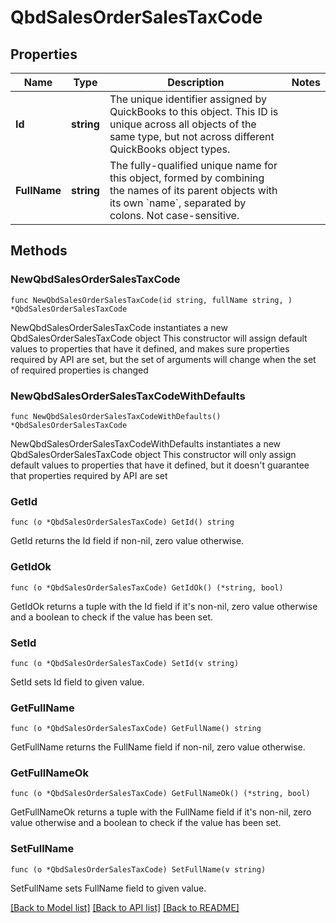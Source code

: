 # QbdSalesOrderSalesTaxCode

## Properties

Name | Type | Description | Notes
------------ | ------------- | ------------- | -------------
**Id** | **string** | The unique identifier assigned by QuickBooks to this object. This ID is unique across all objects of the same type, but not across different QuickBooks object types. | 
**FullName** | **string** | The fully-qualified unique name for this object, formed by combining the names of its parent objects with its own &#x60;name&#x60;, separated by colons. Not case-sensitive. | 

## Methods

### NewQbdSalesOrderSalesTaxCode

`func NewQbdSalesOrderSalesTaxCode(id string, fullName string, ) *QbdSalesOrderSalesTaxCode`

NewQbdSalesOrderSalesTaxCode instantiates a new QbdSalesOrderSalesTaxCode object
This constructor will assign default values to properties that have it defined,
and makes sure properties required by API are set, but the set of arguments
will change when the set of required properties is changed

### NewQbdSalesOrderSalesTaxCodeWithDefaults

`func NewQbdSalesOrderSalesTaxCodeWithDefaults() *QbdSalesOrderSalesTaxCode`

NewQbdSalesOrderSalesTaxCodeWithDefaults instantiates a new QbdSalesOrderSalesTaxCode object
This constructor will only assign default values to properties that have it defined,
but it doesn't guarantee that properties required by API are set

### GetId

`func (o *QbdSalesOrderSalesTaxCode) GetId() string`

GetId returns the Id field if non-nil, zero value otherwise.

### GetIdOk

`func (o *QbdSalesOrderSalesTaxCode) GetIdOk() (*string, bool)`

GetIdOk returns a tuple with the Id field if it's non-nil, zero value otherwise
and a boolean to check if the value has been set.

### SetId

`func (o *QbdSalesOrderSalesTaxCode) SetId(v string)`

SetId sets Id field to given value.


### GetFullName

`func (o *QbdSalesOrderSalesTaxCode) GetFullName() string`

GetFullName returns the FullName field if non-nil, zero value otherwise.

### GetFullNameOk

`func (o *QbdSalesOrderSalesTaxCode) GetFullNameOk() (*string, bool)`

GetFullNameOk returns a tuple with the FullName field if it's non-nil, zero value otherwise
and a boolean to check if the value has been set.

### SetFullName

`func (o *QbdSalesOrderSalesTaxCode) SetFullName(v string)`

SetFullName sets FullName field to given value.



[[Back to Model list]](../README.md#documentation-for-models) [[Back to API list]](../README.md#documentation-for-api-endpoints) [[Back to README]](../README.md)


